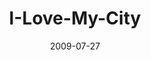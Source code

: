 ---
layout: music 
title: "I-Love-My-City"
series: "We Love Cincinnati"
date: 2009-07-27 
description: "Pastor Fred Luter from New Orleans shares his thoughts on what to do when the storm comes."
audio: "http://s3.amazonaws.com/crossroadsaudiomessages/WeLoveCincy4.mp3"
audio-duration: "39:47"
src: "http://www.crossroads.net/players/media/mediumHz/190x110_LoveCincy.jpg"
---